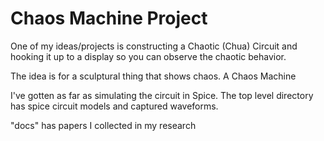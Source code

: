 # Chaos Machine Project

One of my ideas/projects is constructing a Chaotic (Chua) Circuit and hooking it 
up to a display so you can observe the chaotic behavior.

The idea is for a sculptural thing that shows chaos. A Chaos Machine

I've gotten as far as simulating the circuit in Spice. 
The top level directory has spice circuit models and captured waveforms.

"docs" has papers I collected in my research

